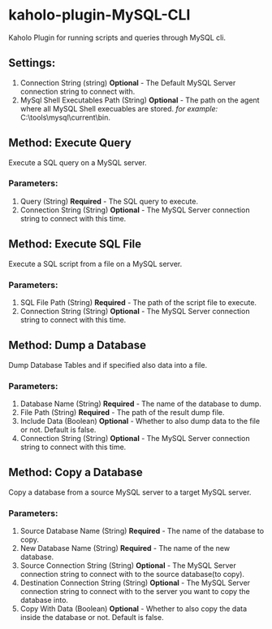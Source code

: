 # kaholo-plugin-MySQL-CLI
Kaholo Plugin for running scripts and queries through MySQL cli.

## Settings:
1. Connection String (string) **Optional** - The Default MySQL Server connection string to connect with.
2. MySql Shell Executables Path (String) **Optional** - The path on the agent where all MySQL Shell execuables are stored. *for example:* C:\tools\mysql\current\bin.

## Method: Execute Query
Execute a SQL query on a MySQL server.

### Parameters:
1. Query (String) **Required** - The SQL query to execute.
2. Connection String (String) **Optional** - The MySQL Server connection string to connect with this time.

## Method: Execute SQL File
Execute a SQL script from a file on a MySQL server.

### Parameters:
1. SQL File Path (String) **Required** - The path of the script file to execute.
2. Connection String (String) **Optional** - The MySQL Server connection string to connect with this time.


## Method: Dump a Database
Dump Database Tables and if specified also data into a file.

### Parameters:
1. Database Name (String) **Required** - The name of the database to dump.
2. File Path (String) **Required** - The path of the result dump file.
3. Include Data (Boolean) **Optional** - Whether to also dump data to the file or not. Default is false. 
4. Connection String (String) **Optional** - The MySQL Server connection string to connect with this time.

## Method: Copy a Database
Copy a database from a source MySQL server to a target MySQL server.

### Parameters:
1. Source Database Name (String) **Required** - The name of the database to copy.
2. New Database Name (String) **Required** - The name of the new database.
3. Source Connection String (String) **Optional** - The MySQL Server connection string to connect with to the source database(to copy).
4. Destination Connection String (String) **Optional** - The MySQL Server connection string to connect with to the server you want to copy the database into.
5. Copy With Data (Boolean) **Optional** - Whether to also copy the data inside the database or not. Default is false.



